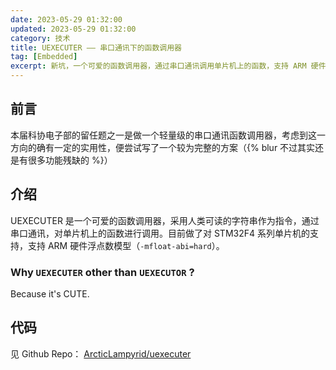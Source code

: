 ```yaml
---
date: 2023-05-29 01:32:00
updated: 2023-05-29 01:32:00
category: 技术
title: UEXECUTER —— 串口通讯下的函数调用器
tag: [Embedded]
excerpt: 新坑，一个可爱的函数调用器，通过串口通讯调用单片机上的函数，支持 ARM 硬件浮点数模型。
---
```

## 前言
本届科协电子部的留任题之一是做一个轻量级的串口通讯函数调用器，考虑到这一方向的确有一定的实用性，便尝试写了一个较为完整的方案（{% blur 不过其实还是有很多功能残缺的 %}）

## 介绍
UEXECUTER 是一个可爱的函数调用器，采用人类可读的字符串作为指令，通过串口通讯，对单片机上的函数进行调用。目前做了对 STM32F4 系列单片机的支持，支持 ARM 硬件浮点数模型（`-mfloat-abi=hard`）。

### Why `UEXECUTER` other than `UEXECUTOR` ?
Because it's CUTE.

## 代码
见 Github Repo： [ArcticLampyrid/uexecuter](https://github.com/ArcticLampyrid/uexecuter)